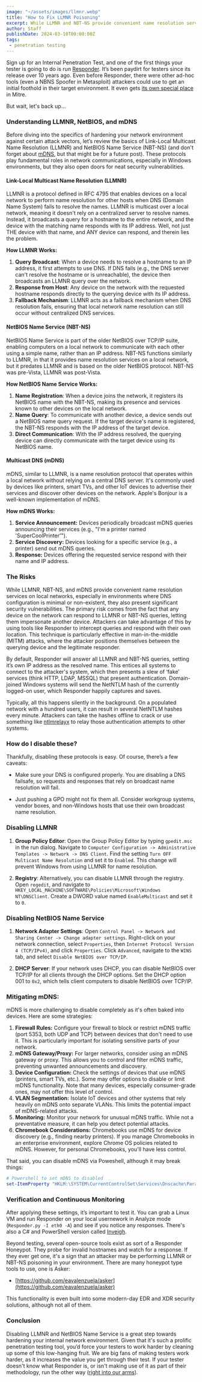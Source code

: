 ```yaml
---
image: "~/assets/images/llmnr.webp"
title: "How to Fix LLMNR Poisoning"
excerpt: While LLMNR and NBT-NS provide convenient name resolution services on local networks, especially in environments where DNS configuration is minimal or non-existent, they also present significant security vulnerabilities. 
author: Staff
publishDate: 2024-03-10T00:00:00Z
tags:
 - penetration testing
---
```


Sign up for an Internal Penetration Test, and one of the first things your tester is going to do is run [Responder](https://github.com/lgandx/Responder). It’s been paydirt for testers since its release over 10 years ago. Even before Responder, there were other ad-hoc tools (even a NBNS Spoofer in Metasploit) attackers could use to get an initial foothold in their target environment.  It even gets [its own special place](https://attack.mitre.org/techniques/T1557/001/) in Mitre. 

But wait, let's back up... 
 

### Understanding LLMNR, NetBIOS, and mDNS 

Before diving into the specifics of hardening your network environment against certain attack vectors, let’s review the basics of Link-Local Multicast Name Resolution (LLMNR) and NetBIOS Name Service (NBT-NS) (and don't forget about [mDNS](https://f20.be/blog/mdns), but that might be for a future post). These protocols play fundamental roles in network communications, especially in Windows environments, but they also open doors for neat security vulnerabilities. 

#### Link-Local Multicast Name Resolution (LLMNR) 

LLMNR is a protocol defined in RFC 4795 that enables devices on a local network to perform name resolution for other hosts when DNS (Domain Name System) fails to resolve the names. LLMNR is multicast over a local network, meaning it doesn't rely on a centralized server to resolve names. Instead, it broadcasts a query for a hostname to the entire network, and the device with the matching name responds with its IP address. Well, not just THE device with that name, and ANY device can respond, and therein lies the problem.  


**How LLMNR Works:** 

1. **Query Broadcast**: When a device needs to resolve a hostname to an IP address, it first attempts to use DNS. If DNS fails (e.g., the DNS server can't resolve the hostname or is unreachable), the device then broadcasts an LLMNR query over the network. 
2. **Response from Host**: Any device on the network with the requested hostname responds directly to the querying device with its IP address. 
3. **Fallback Mechanism**: LLMNR acts as a fallback mechanism when DNS resolution fails, ensuring that local network name resolution can still occur without centralized DNS services. 


#### NetBIOS Name Service (NBT-NS) 


NetBIOS Name Service is part of the older NetBIOS over TCP/IP suite, enabling computers on a local network to communicate with each other using a simple name, rather than an IP address. NBT-NS functions similarly to LLMNR, in that it provides name resolution services on a local network, but it predates LLMNR and is based on the older NetBIOS protocol. NBT-NS was pre-Vista, LLMNR was post-Vista.  


**How NetBIOS Name Service Works:** 

1. **Name Registration**: When a device joins the network, it registers its NetBIOS name with the NBT-NS, making its presence and services known to other devices on the local network. 
2. **Name Query**: To communicate with another device, a device sends out a NetBIOS name query request. If the target device's name is registered, the NBT-NS responds with the IP address of the target device. 
3. **Direct Communication**: With the IP address resolved, the querying device can directly communicate with the target device using its NetBIOS name. 

#### Multicast DNS (mDNS)
mDNS, similar to LLMNR, is a name resolution protocol that operates within a local network without relying on a central DNS server.  It's commonly used by devices like printers, smart TVs, and other IoT devices to advertise their services and discover other devices on the network.  Apple's Bonjour is a well-known implementation of mDNS.

**How mDNS Works:**

1. **Service Announcement:** Devices periodically broadcast mDNS queries announcing their services (e.g., "I'm a printer named 'SuperCoolPrinter'").
2. **Service Discovery:** Devices looking for a specific service (e.g., a printer) send out mDNS queries.
3. **Response:** Devices offering the requested service respond with their name and IP address.


### The Risks
While LLMNR, NBT-NS, and mDNS provide convenient name resolution services on local networks, especially in environments where DNS configuration is minimal or non-existent, they also present significant security vulnerabilities. The primary risk comes from the fact that any device on the network can respond to LLMNR or NBT-NS queries, letting them impersonate another device. Attackers can take advantage of this by using tools like Responder to intercept queries and respond with their own location. This technique is particularly effective in man-in-the-middle (MITM) attacks, where the attacker positions themselves between the querying device and the legitimate responder. 

By default, Responder will answer all LLMNR and NBT-NS queries, setting it’s own IP address as the resolved name. This entices all systems to connect to the attacker's system, which then presents a slew of ‘fake’ services (think HTTP, LDAP, MSSQL) that present authentication. Domain-joined Windows systems will send the NetNTLM hash of the currently logged-on user, which Responder happily captures and saves.  

Typically, all this happens silently in the background. On a populated network with a hundred users, it can result in several NetNTLM hashes every minute. Attackers can take the hashes offline to crack or use something like [ntlmrelayx](https://github.com/fortra/impacket/blob/master/examples/ntlmrelayx.py) to relay those authentication attempts to other systems.  

 
### How do I disable these?

Thankfully, disabling these protocols is easy. Of course, there’s a few caveats: 

- Make sure your DNS is configured properly. You are disabling a DNS failsafe, so requests and responses that rely on broadcast name resolution will fail.  

- Just pushing a GPO might not fix them all. Consider workgroup systems, vendor boxes, and non-Windows hosts that use their own broadcast name resolution. 

 

### Disabling LLMNR   

1. **Group Policy Editor**: Open the Group Policy Editor by typing `gpedit.msc` in the run dialog. Navigate to `Computer Configuration -> Administrative Templates -> Network -> DNS Client`. Find the setting `Turn OFF Multicast Name Resolution` and set it to `Enabled`. This change will prevent Windows from using LLMNR for name resolution. 

2. **Registry**: Alternatively, you can disable LLMNR through the registry. Open `regedit`, and navigate to `HKEY_LOCAL_MACHINE\SOFTWARE\Policies\Microsoft\Windows NT\DNSClient`. Create a DWORD value named `EnableMulticast` and set it to `0`. 


### Disabling NetBIOS Name Service 


1. **Network Adapter Settings**: Open `Control Panel -> Network and Sharing Center -> Change adapter settings`. Right-click on your network connection, select `Properties`, then `Internet Protocol Version 4 (TCP/IPv4)`, and click `Properties`. Click `Advanced`, navigate to the `WINS` tab, and select `Disable NetBIOS over TCP/IP`. 

2. **DHCP Server**: If your network uses DHCP, you can disable NetBIOS over TCP/IP for all clients through the DHCP options. Set the DHCP option 001 to `0x2`, which tells client computers to disable NetBIOS over TCP/IP. 

### Mitigating mDNS:

mDNS is more challenging to disable completely as it's often baked into devices.  Here are some strategies:

1. **Firewall Rules:** Configure your firewall to block or restrict mDNS traffic (port 5353, both UDP and TCP) between devices that don't need to use it. This is particularly important for isolating sensitive parts of your network.
2. **mDNS Gateway/Proxy:** For larger networks, consider using an mDNS gateway or proxy. This allows you to control and filter mDNS traffic, preventing unwanted announcements and discovery.
3. **Device Configuration:** Check the settings of devices that use mDNS (printers, smart TVs, etc.). Some may offer options to disable or limit mDNS functionality. Note that many devices, especially consumer-grade ones, may not offer this level of control.
4. **VLAN Segmentation:** Isolate IoT devices and other systems that rely heavily on mDNS onto separate VLANs. This limits the potential impact of mDNS-related attacks.
5. **Monitoring:** Monitor your network for unusual mDNS traffic. While not a preventative measure, it can help you detect potential attacks.
6. **Chromebook Considerations:** Chromebooks use mDNS for device discovery (e.g., finding nearby printers). If you manage Chromebooks in an enterprise environment, explore Chrome OS policies related to mDNS. However, for personal Chromebooks, you'll have less control.

That said, you can disable mDNS via Poweshell, although it may break things:
```powershell
# Powershell to set mDNS to disabled
set-ItemProperty "HKLM:\SYSTEM\CurrentControlSet\Services\Dnscache\Parameters\" -Name EnableMDNS -Value 0 -Type DWord
```

### Verification and Continuous Monitoring 

After applying these settings, it’s important to test it. You can grab a Linux VM and run Responder on your local usernework in Analyze mode (`Responder.py -I eth0 -A`) and see if you notice any responses. There's also a C# and PowerShell version called [Inveigh](https://github.com/Kevin-Robertson/Inveigh). 
 
Beyond testing, several open-source tools exist as sort of a Responder Honeypot. They probe for invalid hostnames and watch for a response. If they ever get one, it's a sign that an attacker may be performing LLMNR or NBT-NS poisoning in your environment. There are many honeypot type tools to use, one is Asker:  

- [https://github.com/eavalenzuela/asker](https://github.com/eavalenzuela/asker)

This functionality is even built into some modern-day EDR and XDR security solutions, although not all of them.  

### Conclusion 
 
Disabling LLMNR and NetBIOS Name Service is a great step towards hardening your internal network environment. Given that it's such a prolific penetration testing tool, you’d force your testers to work harder by cleaning up some of this low-hanging fruit. We are big fans of making testers work harder, as it increases the value you get through their test. If your tester doesn't know what Responder is, or isn't making use of it as part of their methodology, run the other way ([right into our arms](https://strategicdefense.co/services/network/)).
